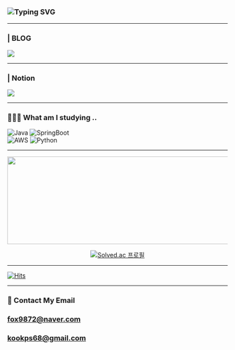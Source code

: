 ### <img src="https://readme-typing-svg.demolab.com/?lines=Welcome+to+my+GitHub!;My+name+is+Kyungmin!;I+am+a+backend+developer!&font=Fira%20Code&center=true&width=380&height=50&duration=4000&pause=1000&color=%23800080" alt="Typing SVG">


--- 
### | BLOG 
<a href="https://velog.io/@kyungmin" target="_blank"><img src="https://img.shields.io/badge/Velog-20C997?style=flat&logo=Velog&logoColor=white"/></a>

---

### | Notion 

<a href="https://pinnate-plywood-632.notion.site/Portfolio-e9270f6e071046c1a02a3543a305c97a?pvs=4" target="_blank"><img src="https://img.shields.io/badge/Notion-000000?style=flat&logo=Notion&logoColor=white"/></a>

---

### 🧑🏻‍💻 What am I studying ..

![Java](https://img.shields.io/badge/java-%23ED8B00.svg?style=for-the-badge&logo=openjdk&logoColor=white)
![SpringBoot](https://img.shields.io/badge/springboot-6DB33F?style=for-the-badge&logo=springboot&logoColor=white)   
![AWS](https://img.shields.io/badge/AWS-%23FF9900.svg?style=for-the-badge&logo=amazon-aws&logoColor=white)
![Python](https://img.shields.io/badge/python-3670A0?style=for-the-badge&logo=python&logoColor=ffdd54)



---

<p align="center">
  <img width="600" height="200" src="https://github-readme-stats.vercel.app/api?username=kyungmin1221&show_icons=true&theme=vision-friendly-dark">
</p>

<p align="center">
  <a href="https://solved.ac/kyungmin1221">
    <img src="http://mazassumnida.wtf/api/v2/generate_badge?boj=kyungmin1221" alt="Solved.ac 프로필">
  </a>
</p>

---

[![Hits](https://hits.seeyoufarm.com/api/count/incr/badge.svg?url=https%3A%2F%2Fgithub.com%2Fkyungmin1221&count_bg=%2379C83D&title_bg=%23555555&icon=&icon_color=%23E7E7E7&title=hits&edge_flat=false)](https://hits.seeyoufarm.com)


---

### 📩 Contact My Email
###  fox9872@naver.com
###  kookps68@gmail.com


